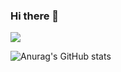 ### Hi there 👋

<!--
**PARKHARAM/PARKHARAM** is a ✨ _special_ ✨ repository because its `README.md` (this file) appears on your GitHub profile.

Here are some ideas to get you started:

- 🔭 I’m currently working on ...
- 🌱 I’m currently learning ...
- 👯 I’m looking to collaborate on ...
- 🤔 I’m looking for help with ...
- 💬 Ask me about ...
- 📫 How to reach me: ...
- 😄 Pronouns: ...
- ⚡ Fun fact: ...

[![Top Langs](https://github-readme-stats.vercel.app/api/top-langs/?username=PARKHARAM&layout=compact)](https://github.com/PARKHARAM/github-readme-stats)
[![Anurag's GitHub stats](https://github-readme-stats.vercel.app/api?username=PARKHARAM)](https://github.com/PARKHARAM/github-readme-stats)

-->
<img src="https://github-readme-stats.vercel.app/api/top-langs/?username=PARKHARAM&layout=compact&theme=panda"/>

![Anurag's GitHub stats](https://github-readme-stats.vercel.app/api?username=PARKHARAM&show_icons=true&theme=dracula)
